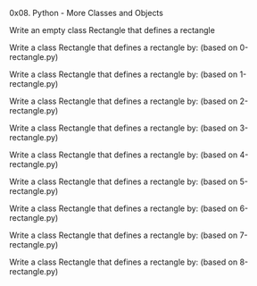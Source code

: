 0x08. Python - More Classes and Objects

Write an empty class Rectangle that defines a rectangle

Write a class Rectangle that defines a rectangle by: (based on 0-rectangle.py)

Write a class Rectangle that defines a rectangle by: (based on 1-rectangle.py)

Write a class Rectangle that defines a rectangle by: (based on 2-rectangle.py)

Write a class Rectangle that defines a rectangle by: (based on 3-rectangle.py)

Write a class Rectangle that defines a rectangle by: (based on 4-rectangle.py)

Write a class Rectangle that defines a rectangle by: (based on 5-rectangle.py)

Write a class Rectangle that defines a rectangle by: (based on 6-rectangle.py)

Write a class Rectangle that defines a rectangle by: (based on 7-rectangle.py)

Write a class Rectangle that defines a rectangle by: (based on 8-rectangle.py)
